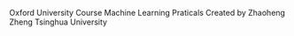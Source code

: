Oxford University Course 
Machine Learning
Praticals
Created by Zhaoheng Zheng
Tsinghua University

